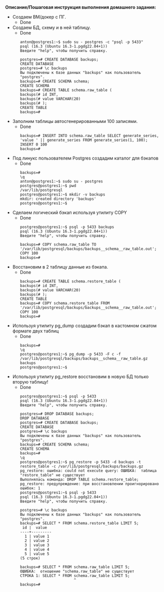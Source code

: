 **Описание/Пошаговая инструкция выполнения домашнего задания:**
* Создаем ВМ/докер c ПГ.
  * Done
* Создаем БД, схему и в ней таблицу.
  * Done
    ```
    anton@postgres1:~$ sudo su - postgres -c "psql -p 5433"
    psql (16.3 (Ubuntu 16.3-1.pgdg22.04+1))
    Введите "help", чтобы получить справку.

    postgres=# CREATE DATABASE backups;
    CREATE DATABASE
    postgres=# \c backups
    Вы подключены к базе данных "backups" как пользователь "postgres".
    backups=# CREATE SCHEMA schema;
    CREATE SCHEMA
    backups=# CREATE TABLE schema.raw_table (
    backups(# id INT,
    backups(# value VARCHAR(20)
    backups(# );
    CREATE TABLE
    backups=#
    ```
* Заполним таблицы автосгенерированными 100 записями.
  * Done
    ```
    backups=# INSERT INTO schema.raw_table SELECT generate_series, 'value ' || generate_series FROM generate_series(1, 100);
    INSERT 0 100
    backups=#
    ```
* Под линукс пользователем Postgres создадим каталог для бэкапов
  * Done
    ```
    backups=#
    \q
    anton@postgres1:~$ sudo su - postgres
    postgres@postgres1:~$ pwd
    /var/lib/postgresql
    postgres@postgres1:~$ mkdir -v backups
    mkdir: created directory 'backups'
    postgres@postgres1:~$
    ```
* Сделаем логический бэкап используя утилиту COPY
  * Done
    ```
    postgres@postgres1:~$ psql -p 5433 backups
    psql (16.3 (Ubuntu 16.3-1.pgdg22.04+1))
    Введите "help", чтобы получить справку.

    backups=# COPY schema.raw_table TO '/var/lib/postgresql/backups/backups__schema__raw_table.out';
    COPY 100
    backups=#
    ```
* Восстановим в 2 таблицу данные из бэкапа.
  * Done
    ```
    backups=# CREATE TABLE schema.restore_table (
    backups(# id INT,
    backups(# value VARCHAR(20)
    backups(# );
    CREATE TABLE
    backups=# COPY schema.restore_table FROM '/var/lib/postgresql/backups/backups__schema__raw_table.out';
    COPY 100
    backups=#
    ```
* Используя утилиту pg_dump создадим бэкап в кастомном сжатом формате двух таблиц
  * Done
    ```
    backups=#
    \q
    postgres@postgres1:~$ pg_dump -p 5433 -F c -f /var/lib/postgresql/backups/backups__schema__raw_table.gz backups
    postgres@postgres1:~$
    ```
* Используя утилиту pg_restore восстановим в новую БД только вторую таблицу!
  * Done
    ```
    postgres@postgres1:~$ psql -p 5433
    psql (16.3 (Ubuntu 16.3-1.pgdg22.04+1))
    Введите "help", чтобы получить справку.

    postgres=# DROP DATABASE backups;
    DROP DATABASE
    postgres=# CREATE DATABASE backups;
    CREATE DATABASE
    postgres=# \c backups
    Вы подключены к базе данных "backups" как пользователь "postgres".
    backups=# CREATE SCHEMA schema;
    CREATE SCHEMA
    backups=#
    \q
    postgres@postgres1:~$ pg_restore -p 5433 -d backups -t restore_table -c /var/lib/postgresql/backups/backups.gz
    pg_restore: ошибка: could not execute query: ОШИБКА:  таблица "restore_table" не существует
    Выполнялась команда: DROP TABLE schema.restore_table;
    pg_restore: предупреждение: при восстановлении проигнорировано ошибок: 1
    postgres@postgres1:~$ psql -p 5433
    psql (16.3 (Ubuntu 16.3-1.pgdg22.04+1))
    Введите "help", чтобы получить справку.
    
    postgres=# \c backups
    Вы подключены к базе данных "backups" как пользователь "postgres".
    backups=# SELECT * FROM schema.restore_table LIMIT 5;
     id |  value
    ----+---------
      1 | value 1
      2 | value 2
      3 | value 3
      4 | value 4
      5 | value 5
    (5 строк)

    backups=# SELECT * FROM schema.raw_table LIMIT 5;
    ОШИБКА:  отношение "schema.raw_table" не существует
    СТРОКА 1: SELECT * FROM schema.raw_table LIMIT 5;
                            ^
    backups=#
    ```

